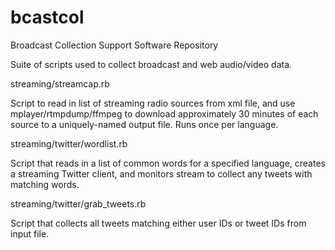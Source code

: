 bcastcol
========

Broadcast Collection Support Software Repository

Suite of scripts used to collect broadcast and web audio/video data.

streaming/streamcap.rb

Script to read in list of streaming radio sources from xml file, and use mplayer/rtmpdump/ffmpeg to download approximately 30 minutes of each source to a uniquely-named output file. Runs once per language.

streaming/twitter/wordlist.rb

Script that reads in a list of common words for a specified language, creates a streaming Twitter client, and monitors stream to collect any tweets with matching words.

streaming/twitter/grab_tweets.rb

Script that collects all tweets matching either user IDs or tweet IDs from input file.

